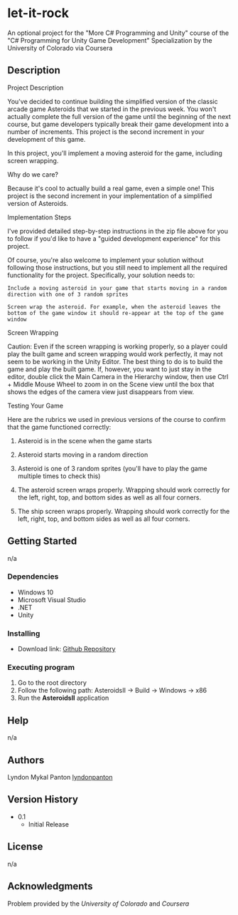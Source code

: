 # let-it-rock
An optional project for the "More C# Programming and Unity" course of the "C# Programming for Unity Game Development" Specialization by the University of Colorado via Coursera

## Description

Project Description  

You've decided to continue building the simplified version of the classic arcade game Asteroids that we started in the previous week. You won't actually complete the full version of the game until the beginning of the next course, but game developers typically break their game development into a number of increments. This project is the second increment in your development of this game.

In this project, you'll implement a moving asteroid for the game, including screen wrapping.

Why do we care?

Because it's cool to actually build a real game, even a simple one! This project is the second increment in your implementation of a simplified version of Asteroids.

Implementation Steps

I've provided detailed step-by-step instructions in the zip file above for you to follow if you'd like to have a "guided development experience" for this project.

Of course, you're also welcome to implement your solution without following those instructions, but you still need to implement all the required functionality for the project. Specifically, your solution needs to:

    Include a moving asteroid in your game that starts moving in a random direction with one of 3 random sprites

    Screen wrap the asteroid. For example, when the asteroid leaves the bottom of the game window it should re-appear at the top of the game window

Screen Wrapping

Caution: Even if the screen wrapping is working properly, so a player could play the built game and screen wrapping would work perfectly, it may not seem to be working in the Unity Editor. The best thing to do is to build the game and play the built game. If, however, you want to just stay in the editor, double click the Main Camera in the Hierarchy window, then use Ctrl + Middle Mouse Wheel to zoom in on the Scene view until the box that shows the edges of the camera view just disappears from view.

Testing Your Game

Here are the rubrics we used in previous versions of the course to confirm that the game functioned correctly:

1. Asteroid is in the scene when the game starts

2. Asteroid starts moving in a random direction

3. Asteroid is one of 3 random sprites (you'll have to play the game multiple times to check this)

4. The asteroid screen wraps properly. Wrapping should work correctly for the left, right, top, and bottom sides as well as all four corners.

5. The ship screen wraps properly. Wrapping should work correctly for the left, right, top, and bottom sides as well as all four corners. 

## Getting Started

n/a

### Dependencies

* Windows 10
* Microsoft Visual Studio
* .NET
* Unity

### Installing

* Download link: [Github Repository](https://github.com/lyndonpanton/let-it-rock)

### Executing program

1. Go to the root directory
2. Follow the following path: AsteroidsII -> Build -> Windows -> x86
3. Run the **AsteroidsII** application

## Help

n/a

## Authors

Lyndon Mykal Panton
[lyndonpanton](https://github.com/lyndonpanton/)

## Version History

* 0.1
    * Initial Release

## License

n/a

## Acknowledgments

Problem provided by the _University of Colorado_ and _Coursera_
